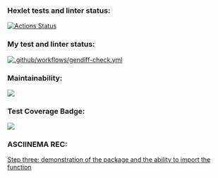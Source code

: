 ### Hexlet tests and linter status:
[![Actions Status](https://github.com/mym1chelle/python-project-50/workflows/hexlet-check/badge.svg)](https://github.com/mym1chelle/python-project-50/actions)

### My test and linter status:
[![.github/workflows/gendiff-check.yml](https://github.com/mym1chelle/python-project-50/actions/workflows/gendiff-check.yml/badge.svg)](https://github.com/mym1chelle/python-project-50/actions/workflows/gendiff-check.yml)

### Maintainability:
<a href="https://codeclimate.com/github/mym1chelle/python-project-50/maintainability"><img src="https://api.codeclimate.com/v1/badges/b474dc64cfea8f6ecdd8/maintainability" /></a>

### Test Coverage Badge:
<a href="https://codeclimate.com/github/mym1chelle/python-project-50/test_coverage"><img src="https://api.codeclimate.com/v1/badges/b474dc64cfea8f6ecdd8/test_coverage" /></a>

### ASCIINEMA REC:
<a href='https://asciinema.org/a/5z7pxcFQF2nNJDxwBzLTGYn2H'>Step three: demonstration of the package and the ability to import the function</a>